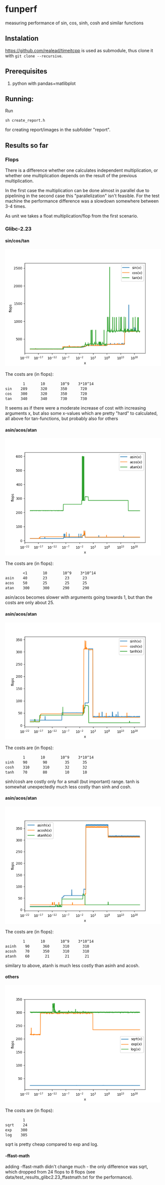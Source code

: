 # funperf

measuring performance of sin, cos, sinh, cosh and similar functions

## Instalation

  https://github.com/realead/timeitcpp is used as submodule, thus clone it with `git clone --recursive`.

## Prerequisites

  1. python with pandas+matlibplot

## Running:

Run 

    sh create_report.h

for creating report/images in the subfolder "report".

## Results so far

### Flops

There is a difference whether one calculates independent multiplication, or whether one multiplication depends on the result of the previous multiplication.

In the first case the multiplication can be done almost in parallel due to pipelining in the second case this "parallelization" isn't feasible. For the test machine the performance difference was a slowdown somewhere between 3-4 times. 

As unit we takes a float multiplication/flop from the first scenario.

### Glibc-2.23

#### sin/cos/tan

![1](data/trig.png)


The costs are (in flops):

            1       10       10^9    3*10^14
    sin    289      320      350      720
    cos    300      320      350      720
    tan    340      340      730      730

It seems as if there were a moderate increase of cost with increasing arguments x, but also some x-values which are pretty "hard" to calculated, all above for tan-functions, but probably also for others


#### asin/acos/atan

![1](data/atrig.png)


The costs are (in flops):

            <1       10       10^9    3*10^14
    asin    40       23        23      23
    acos    50       25        25      25
    atan    300      300      290      290

asin/acos becomes slower with arguments going towards 1, but than the costs are only about 25.

#### asin/acos/atan

![1](data/hyp.png)


The costs are (in flops):

            1       10       10^9    3*10^14
    sinh    90       90        35      35
    cosh    310      310       32      32
    tanh    70       80        10      10

sinh/cosh are costly only for a small (but important) range. tanh is somewhat unexpectedly much less costly than sinh and cosh.

#### asin/acos/atan

![1](data/ahyp.png)


The costs are (in flops):

            1       10       10^9    3*10^14
    asinh    90      360      310      310
    acosh    70      350      310      310
    atanh    60       21       21       21

similary to above, atanh is much less costly than asinh and acosh.

#### others

![1](data/others.png)


The costs are (in flops):

            1       
    sqrt    24
    exp    300
    log    305

sqrt is pretty cheap compared to exp and log.

#### -ffast-math

adding -ffast-math didn't change much - the only  difference was sqrt, which dropped from 24 flops to 8 flops (see data/test_results_glibc2.23_ffastmath.txt for the performance).






